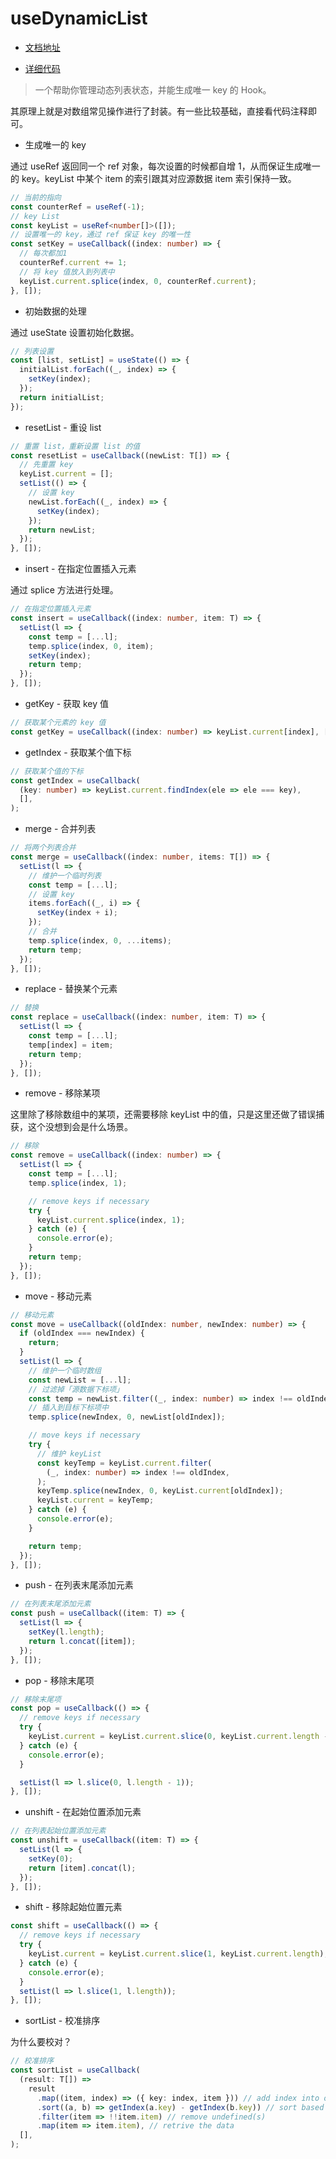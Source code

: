 # useDynamicList

- [文档地址](https://ahooks.js.org/zh-CN/hooks/use-dynamic-list)

- [详细代码](https://github.com/GpingFeng/hooks/blob/guangping%2Fread-code/packages/hooks/src/useDynamicList/index.ts)

> 一个帮助你管理动态列表状态，并能生成唯一 key 的 Hook。

其原理上就是对数组常见操作进行了封装。有一些比较基础，直接看代码注释即可。

- 生成唯一的 key

通过 useRef 返回同一个 ref 对象，每次设置的时候都自增 1，从而保证生成唯一的 key。keyList 中某个 item 的索引跟其对应源数据 item 索引保持一致。

```ts
// 当前的指向
const counterRef = useRef(-1);
// key List
const keyList = useRef<number[]>([]);
// 设置唯一的 key，通过 ref 保证 key 的唯一性
const setKey = useCallback((index: number) => {
  // 每次都加1
  counterRef.current += 1;
  // 将 key 值放入到列表中
  keyList.current.splice(index, 0, counterRef.current);
}, []);
```

- 初始数据的处理

通过 useState 设置初始化数据。

```ts
// 列表设置
const [list, setList] = useState(() => {
  initialList.forEach((_, index) => {
    setKey(index);
  });
  return initialList;
});
```

- resetList - 重设 list

```ts
// 重置 list，重新设置 list 的值
const resetList = useCallback((newList: T[]) => {
  // 先重置 key
  keyList.current = [];
  setList(() => {
    // 设置 key
    newList.forEach((_, index) => {
      setKey(index);
    });
    return newList;
  });
}, []);
```

- insert - 在指定位置插入元素

通过 splice 方法进行处理。

```ts
// 在指定位置插入元素
const insert = useCallback((index: number, item: T) => {
  setList(l => {
    const temp = [...l];
    temp.splice(index, 0, item);
    setKey(index);
    return temp;
  });
}, []);
```

- getKey - 获取 key 值

```ts
// 获取某个元素的 key 值
const getKey = useCallback((index: number) => keyList.current[index], []);
```

- getIndex - 获取某个值下标

```ts
// 获取某个值的下标
const getIndex = useCallback(
  (key: number) => keyList.current.findIndex(ele => ele === key),
  [],
);
```

- merge - 合并列表

```ts
// 将两个列表合并
const merge = useCallback((index: number, items: T[]) => {
  setList(l => {
    // 维护一个临时列表
    const temp = [...l];
    // 设置 key
    items.forEach((_, i) => {
      setKey(index + i);
    });
    // 合并
    temp.splice(index, 0, ...items);
    return temp;
  });
}, []);
```

- replace - 替换某个元素

```ts
// 替换
const replace = useCallback((index: number, item: T) => {
  setList(l => {
    const temp = [...l];
    temp[index] = item;
    return temp;
  });
}, []);
```

- remove - 移除某项

这里除了移除数组中的某项，还需要移除 keyList 中的值，只是这里还做了错误捕获，这个没想到会是什么场景。

```ts
// 移除
const remove = useCallback((index: number) => {
  setList(l => {
    const temp = [...l];
    temp.splice(index, 1);

    // remove keys if necessary
    try {
      keyList.current.splice(index, 1);
    } catch (e) {
      console.error(e);
    }
    return temp;
  });
}, []);
```

- move - 移动元素

```ts
// 移动元素
const move = useCallback((oldIndex: number, newIndex: number) => {
  if (oldIndex === newIndex) {
    return;
  }
  setList(l => {
    // 维护一个临时数组
    const newList = [...l];
    // 过滤掉「源数据下标项」
    const temp = newList.filter((_, index: number) => index !== oldIndex);
    // 插入到目标下标项中
    temp.splice(newIndex, 0, newList[oldIndex]);

    // move keys if necessary
    try {
      // 维护 keyList
      const keyTemp = keyList.current.filter(
        (_, index: number) => index !== oldIndex,
      );
      keyTemp.splice(newIndex, 0, keyList.current[oldIndex]);
      keyList.current = keyTemp;
    } catch (e) {
      console.error(e);
    }

    return temp;
  });
}, []);
```

- push - 在列表末尾添加元素

```ts
// 在列表末尾添加元素
const push = useCallback((item: T) => {
  setList(l => {
    setKey(l.length);
    return l.concat([item]);
  });
}, []);
```

- pop - 移除末尾项

```ts
// 移除末尾项
const pop = useCallback(() => {
  // remove keys if necessary
  try {
    keyList.current = keyList.current.slice(0, keyList.current.length - 1);
  } catch (e) {
    console.error(e);
  }

  setList(l => l.slice(0, l.length - 1));
}, []);
```

- unshift - 在起始位置添加元素

```ts
// 在列表起始位置添加元素
const unshift = useCallback((item: T) => {
  setList(l => {
    setKey(0);
    return [item].concat(l);
  });
}, []);
```

- shift - 移除起始位置元素

```ts
const shift = useCallback(() => {
  // remove keys if necessary
  try {
    keyList.current = keyList.current.slice(1, keyList.current.length);
  } catch (e) {
    console.error(e);
  }
  setList(l => l.slice(1, l.length));
}, []);
```

- sortList - 校准排序

为什么要校对？

```ts
// 校准排序
const sortList = useCallback(
  (result: T[]) =>
    result
      .map((item, index) => ({ key: index, item })) // add index into obj
      .sort((a, b) => getIndex(a.key) - getIndex(b.key)) // sort based on the index of table
      .filter(item => !!item.item) // remove undefined(s)
      .map(item => item.item), // retrive the data
  [],
);
```
